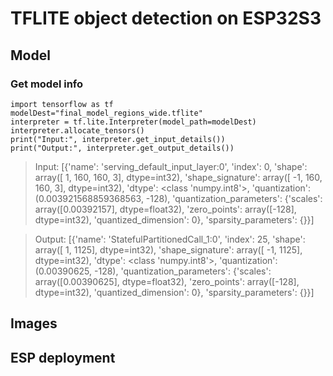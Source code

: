 # TFLITE object detection on ESP32S3

## Model

### Get model info

```
import tensorflow as tf
modelDest="final_model_regions_wide.tflite"
interpreter = tf.lite.Interpreter(model_path=modelDest)
interpreter.allocate_tensors()
print("Input:", interpreter.get_input_details())
print("Output:", interpreter.get_output_details())
```

> Input: [{'name': 'serving_default_input_layer:0', 'index': 0, 'shape': array([  1, 160, 160,   3], dtype=int32), 'shape_signature': array([ -1, 160, 160,   3], dtype=int32), 'dtype': <class 'numpy.int8'>, 'quantization': (0.003921568859368563, -128), 'quantization_parameters': {'scales': array([0.00392157], dtype=float32), 'zero_points': array([-128], dtype=int32), 'quantized_dimension': 0}, 'sparsity_parameters': {}}]

> Output: [{'name': 'StatefulPartitionedCall_1:0', 'index': 25, 'shape': array([   1, 1125], dtype=int32), 'shape_signature': array([  -1, 1125], dtype=int32), 'dtype': <class 'numpy.int8'>, 'quantization': (0.00390625, -128), 'quantization_parameters': {'scales': array([0.00390625], dtype=float32), 'zero_points': array([-128], dtype=int32), 'quantized_dimension': 0}, 'sparsity_parameters': {}}]



## Images 

## ESP deployment

